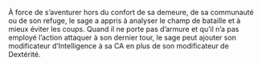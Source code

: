 ﻿---
id: class_wise_fr.md#pacifiste
name: Pacifiste
---

À force de s’aventurer hors du confort de sa demeure, de sa communauté ou de son refuge, le sage a appris à analyser le champ de bataille et à mieux éviter les coups. Quand il ne porte pas d’armure et qu’il n’a pas employé l’action attaquer à son dernier tour, le sage peut ajouter son modificateur d’Intelligence à sa CA en plus de son modificateur de Dextérité.

